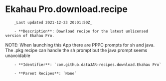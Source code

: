 # Ekahau Pro.download.recipe

        _Last updated 2021-12-23 20:01:50Z_

        - **Description**: Download recipe for the latest unlicensed version of Ekahau Pro.
NOTE: When launching this App there are PPPC prompts for sh and java.
The .pkg recipe can handle the sh prompt but the java prompt seems unavoidable

        - **Identifier**: `com.github.dataJAR-recipes.download.Ekahau Pro`

        - **Parent Recipes**: `None`
